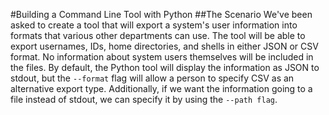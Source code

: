 #Building a Command Line Tool with Python
##The Scenario
We've been asked to create a tool that will export a system's user information into formats that various other departments can use. The tool will be able to export usernames, IDs, home directories, and shells in either JSON or CSV format. No information about system users themselves will be included in the files. By default, the Python tool will display the information as JSON to stdout, but the `--format` flag will allow a person to specify CSV as an alternative export type. Additionally, if we want the information going to a file instead of stdout, we can specify it by using the `--path flag`.

